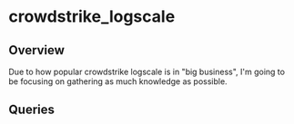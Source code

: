 # crowdstrike_logscale

## Overview
Due to how popular crowdstrike logscale is in "big business", I'm going to be focusing on gathering as much knowledge as possible.

## Queries
